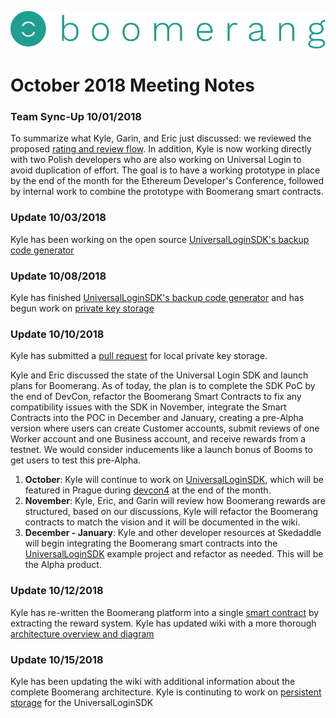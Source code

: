 ![alt text](https://github.com/BoomerangProject/boomerang-wiki/blob/master/images/logo.png "Boomerang Logo")
# October 2018 Meeting Notes

### Team Sync-Up 10/01/2018
To summarize what Kyle, Garin, and Eric just discussed: we reviewed the proposed [rating and review flow](https://www.lucidchart.com/invitations/accept/1ba58674-ea34-4e06-a0da-9d424039df6a). In addition, Kyle is now working directly with two Polish developers who are also working on Universal Login to avoid duplication of effort. The goal is to have a working prototype in place by the end of the month for the Ethereum Developer's Conference, followed by internal work to combine the prototype with Boomerang smart contracts.

### Update 10/03/2018
Kyle has been working on the open source [UniversalLoginSDK's backup code generator](https://github.com/EthWorks/UniversalLoginSDK/pull/81)

### Update 10/08/2018
Kyle has finished [UniversalLoginSDK's backup code generator](https://github.com/EthWorks/UniversalLoginSDK/commit/66f35765eed07ca874442322de30ebdefdc8ba33) and has begun work on [private key storage](https://github.com/EthWorks/UniversalLoginSDK/issues/93)


### Update 10/10/2018
Kyle has submitted a [pull request](https://github.com/EthWorks/UniversalLoginSDK/pull/103) for local private key storage.

Kyle and Eric discussed the state of the Universal Login SDK and launch plans for Boomerang. As of today, the plan is to complete the SDK PoC by the end of DevCon, refactor the Boomerang Smart Contracts to fix any compatibility issues with the SDK in November, integrate the Smart Contracts into the POC in December and January, creating a pre-Alpha version where users can create Customer accounts, submit reviews of one Worker account and one Business account, and receive rewards from a testnet. We would consider inducements like a launch bonus of Booms to get users to test this pre-Alpha. 
1. **October**:
Kyle will continue to work on [UniversalLoginSDK](https://github.com/EthWorks/UniversalLoginSDK), which will be featured in Prague during [devcon4](https://devcon4.ethereum.org/) at the end of the month.
2. **November**:
Kyle, Eric, and Garin will review how Boomerang rewards are structured, based on our discussions, Kyle will refactor the Boomerang contracts to match the vision and it will be documented in the wiki.
3. **December - January**:
Kyle and other developer resources at Skedaddle will begin integrating the Boomerang smart contracts into the [UniversalLoginSDK](https://github.com/EthWorks/UniversalLoginSDK) example project and refactor as needed. This will be the Alpha product.

### Update 10/12/2018
Kyle has re-written the Boomerang platform into a single [smart contract](https://github.com/BoomerangProject/boomerang-contracts/blob/master/Boomerang.sol) by extracting the reward system.
Kyle has updated wiki with a more thorough [architecture overview and diagram](https://github.com/BoomerangProject/boomerang-wiki/blob/master/architecture/Overview.md)

### Update 10/15/2018
Kyle has been updating the wiki with additional information about the complete Boomerang architecture. Kyle is continuting to work on [persistent storage](https://github.com/EthWorks/UniversalLoginSDK/pull/103) for the UniversalLoginSDK
